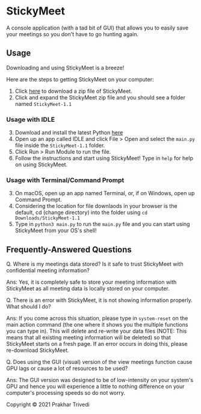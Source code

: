 # StickyMeet
A console application (with a tad bit of GUI) that allows you to easily save your meetings so you don't have to go hunting again.

## Usage
Downloading and using StickyMeet is a breeze!

Here are the steps to getting StickyMeet on your computer:

1) Click [here](http://gg.gg/StickyMeetDownload) to download a zip file of StickyMeet. 
2) Click and expand the StickyMeet zip file and you should see a folder named `StickyMeet-1.1`

### Usage with IDLE
3) Download and install the latest Python [here](https://python.org)
4) Open up an app called IDLE and click File > Open and select the `main.py` file inside the `StickyMeet-1.1` folder.
5) Click Run > Run Module to run the file.
6) Follow the instructions and start using StickyMeet! Type in `help` for help on using StickyMeet.

### Usage with Terminal/Command Prompt
3) On macOS, open up an app named Terminal, or, if on Windows, open up Command Prompt.
4) Considering the location for file downlaods in your browser is the default, cd (change directory) into the folder using `cd Downloads/StickyMeet-1.1`
5) Type in `python3 main.py` to run the `main.py` file and you can start using StickyMeet from your OS's shell!

## Frequently-Answered Questions
Q. Where is my meetings data stored? Is it safe to trust StickyMeet with confidential meeting information?

Ans: Yes, it is completely safe to store your meeting information with StickyMeet as all meeting data is locally stored on your computer.

Q. There is an error with StickyMeet, it is not showing information properly. What should I do?

Ans: If you come across this situation, please type in `system-reset` on the main action command (the one where it shows you the multiple functions you can type in). This will delete and re-write your data files (NOTE: This means that all existing meeting information will be deleted) so that StickyMeet starts on a fresh page. If an error occurs in doing this, please re-download StickyMeet.

Q. Does using the GUI (visual) version of the view meetings function cause GPU lags or cause a lot of resources to be used?

Ans: The GUI version was designed to be of low-intensity on your system's GPU and hence you will experience a little to nothing difference on your computer's processing speeds so do not worry.

Copyright © 2021 Prakhar Trivedi
